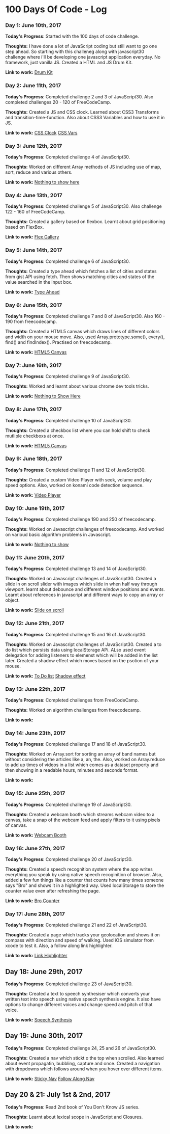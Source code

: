# 100 Days Of Code - Log

### Day 1: June 10th, 2017

**Today's Progress**: Started with the 100 days of code challenge.

**Thoughts:** I have done a lot of JavaScript coding but still want to go one step ahead. So starting with this challeneg along with javascript30 challenge where i'll be developing one javascript application everyday. No framework, just vanilla JS.
Created a HTML and JS Drum Kit.

**Link to work:** [Drum Kit](http://arkpod.in/JavaScript30/01%20-%20JavaScript%20Drum%20Kit/index.html)


### Day 2: June 11th, 2017

**Today's Progress**: Completed challenge 2 and 3 of JavaScript30. Also completed challenges 20 - 120 of FreeCodeCamp.

**Thoughts:** Created a JS and CSS clock. Learned about CSS3 Transforms and transition-time-function. Also about CSS3 Variables and how to use it in JS.

**Link to work:** 
[CSS Clock](http://arkpod.in/JavaScript30/02%20-%20JS%20and%20CSS%20Clock/index.html)
[CSS Vars](http://arkpod.in/JavaScript30/03%20-%20CSS%20Variables/index.html)


### Day 3: June 12th, 2017

**Today's Progress**: Completed challenge 4 of JavaScript30.

**Thoughts:** Worked on different Array methods of JS including use of map, sort, reduce and various others.

**Link to work:** [Nothing to show here](#)


### Day 4: June 13th, 2017

**Today's Progress**: Completed challenge 5 of JavaScript30. Also challenge 122 - 160 of FreeCodeCamp.

**Thoughts:** Created a gallery based on flexbox. Learnt about grid positioning based on FlexBox.

**Link to work:** [Flex Gallery](http://arkpod.in/JavaScript30/05%20-%20Flex%20Panel%20Gallery/index.html)


### Day 5: June 14th, 2017

**Today's Progress**: Completed challenge 6 of JavaScript30. 

**Thoughts:** Created a type ahead which fetches a list of cities and states from gist API using fetch. Then shows matching cities and states of the value searched in the input box.

**Link to work:** [Type Ahead](http://arkpod.in/JavaScript30/06%20-%20Type%20Ahead/index.html)


### Day 6: June 15th, 2017

**Today's Progress**: Completed challenge 7 and 8 of JavaScript30. Also 160 - 190 from freecodecamp.

**Thoughts:** Created a HTML5 canvas which draws lines of different colors and width on your mouse move. Also, used Array.prototype.some(), every(), find() and findIndex(). Practised on freecodecamp.

**Link to work:** [HTML5 Canvas](http://arkpod.in/JavaScript30/08%20-%20Fun%20with%20HTML5%20Canvas/index.html)


### Day 7: June 16th, 2017

**Today's Progress**: Completed challenge 9 of JavaScript30.

**Thoughts:** Worked and learnt about various chrome dev tools tricks.

**Link to work:** [Nothing to Show Here](#)


### Day 8: June 17th, 2017

**Today's Progress**: Completed challenge 10 of JavaScript30.

**Thoughts:** Created a checkbox list where you can hold shift to check mutliple checkboxs at once.

**Link to work:** [HTML5 Canvas](http://arkpod.in/JavaScript30/10%20-%20Hold%20Shift%20and%20Check%20Checkboxes/index.html)


### Day 9: June 18th, 2017

**Today's Progress**: Completed challenge 11 and 12 of JavaScript30.

**Thoughts:** Created a custom Video Player with seek, volume and play speed options. Also, worked on konami code detection sequence.

**Link to work:** [Video Player](http://arkpod.in/JavaScript30/11%20-%20Custom%20Video%20Player/index.html)



### Day 10: June 19th, 2017

**Today's Progress**: Completed challenge 190 and 250 of freecodecamp.

**Thoughts:** Worked on Javascript challenges of freecodecamp. And worked on varioud basic algorithm problems in Javascript.

**Link to work:** [Nothing to show](#)


### Day 11: June 20th, 2017

**Today's Progress**: Completed challenge 13 and 14 of JavaScript30.

**Thoughts:** Worked on Javascript challenges of JavaScript30. Created a slide in on scroll slider with images which slide in when half way through viewport. learnt about debounce and different window positions and events. Learnt about references in javascript and different ways to copy an array or object.

**Link to work:** [Slide on scroll](http://arkpod.in/JavaScript30/13%20-%20Slide%20in%20on%20Scroll/index.html)


### Day 12: June 21th, 2017

**Today's Progress**: Completed challenge 15 and 16 of JavaScript30.

**Thoughts:** Worked on Javascript challenges of JavaScript30. Created a to do list which persists data using localStorage APi. ALso used event delegation for adding listeners to elemenst which will be added in the list later.
Created a shadow effect which moves based on the psotion of your mouse.

**Link to work:** 
[To Do list](http://arkpod.in/JavaScript30/15%20-%20LocalStorage/index.html)
[Shadow effect](http://arkpod.in/JavaScript30/15%20-%20Mouse%20Move%20Shadow/index.html)


### Day 13: June 22th, 2017

**Today's Progress**: Completed challenges from FreeCodeCamp.

**Thoughts:** Worked on algorithm challenges from freecodecamp.

**Link to work:** 


### Day 14: June 23th, 2017

**Today's Progress**: Completed challenge 17 and 18 of JavaScript30.

**Thoughts:** Worked on Array.sort for sorting an array of band names but without considering the articles like a, an, the. Also, worked on Array.reduce to add up times of videos in a list which comes as a dataset property and then showing in a readable hours, minutes and seconds format.

**Link to work:** 


### Day 15: June 25th, 2017

**Today's Progress**: Completed challenge 19 of JavaScript30.

**Thoughts:** Created a webcam booth which streams webcam video to a canvas, take a snap of the webcam feed and apply filters to it using pixels of canvas.

**Link to work:** [Webcam Booth](http://arkpod.in/JavaScript30/19%20-%20Webcam%20Fun/index.html)


### Day 16: June 27th, 2017

**Today's Progress**: Completed challenge 20 of JavaScript30.

**Thoughts:** Created a speech recognition system where the app writes everything you speak by using native speech recoginition of browser. Also, added a few fun things like a counter that counts how many times someone says "Bro" and shows it in a highlighted way. Used localStorage to store the counter value even after refreshing the page.

**Link to work:** [Bro Counter](http://arkpod.in/JavaScript30/20%20-%20Speech%20Detection/index.html)


### Day 17: June 28th, 2017

**Today's Progress**: Completed challenge 21 and 22 of JavaScript30.

**Thoughts:** Created a page which tracks your geolocation and shows it on compass with direction and speed of walking. Used iOS simulator from xcode to test it. Also, a follow along link highlighter.

**Link to work:** [Link Highlighter](http://arkpod.in/JavaScript30/20%20-%20Follow%20Along%20Link%20Highlighter/index.html)


## Day 18: June 29th, 2017

**Today's Progress**: Completed challenge 23 of JavaScript30.

**Thoughts:** Created a text to speech synthesiser which converts your written text into speech using native speech synthesis engine. It also have options to change different voices and change speed and pitch of that voice.

**Link to work:** [Speech Synthesis](http://arkpod.in/JavaScript30/20%20-%20Speech%20Synthesis/index.html)


## Day 19: June 30th, 2017

**Today's Progress**: Completed challenge 24, 25 and 26 of JavaScript30.

**Thoughts:** Created a nav which stickt o the top when scrolled. Also learned about event propagatin, bubbling, capture and once.
Created a navigation with dropdowns which follows around when you hover over different items.

**Link to work:** 
[Sticky Nav](http://arkpod.in/JavaScript30/24%20-%20Sticky%20Nav/index.html)
[Follow Along Nav](http://arkpod.in/JavaScript30/26%20-%20Stripe%20Follow%20Along%20Nav/index.html)


## Day 20 & 21: July 1st & 2nd, 2017

**Today's Progress**: Read 2nd book of You Don't Know JS series.

**Thoughts:** Learnt about lexical scope in JavaScript and Closures.

**Link to work:** 


